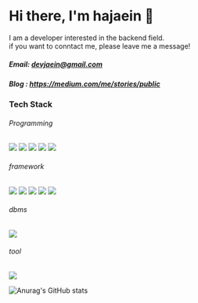 # Hi there, I'm hajaein 👋
I am a developer interested in the backend field.  
if you want to conntact me, please leave me a message!

##### Email: devjaein@gmail.com

##### Blog : https://medium.com/me/stories/public

### Tech Stack
###### Programming
<img src = "https://img.shields.io/badge/-Python3-blue?logo=python&logoColor=white"> <img src = "https://img.shields.io/badge/-Java-orange?logo=java&logoColor=white"> <img src = "https://img.shields.io/badge/-jsp-blue?logo=jsp&logoColor=orange"> <img src = "https://img.shields.io/badge/-html-white?logo=HTML5"> <img src = "https://img.shields.io/badge/-css-9cf?logo=css3">
###### framework
<img src = "https://img.shields.io/badge/-spring-white?logo=spring"> <img src="https://img.shields.io/badge/-Springboot-white?logo=springboot"> <img src="https://img.shields.io/badge/-mybatis-blue"> <img src = "https://img.shields.io/badge/-jpa-blue?logo=jpa"> <img src = "https://img.shields.io/badge/-jdbc-red?logo=jdbc%22">
###### dbms
<img src = https://img.shields.io/badge/-h2-green>

###### tool
<img src = "https://img.shields.io/badge/-git-white?logo=git">  

![Anurag's GitHub stats](https://github-readme-stats.vercel.app/api?username=devjaein&show_icons=true&theme=radical)

